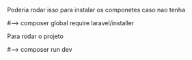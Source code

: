 Poderia rodar isso para instalar os componetes caso nao tenha

#--> composer global require laravel/installer 

Para rodar o projeto

#--> composer run dev